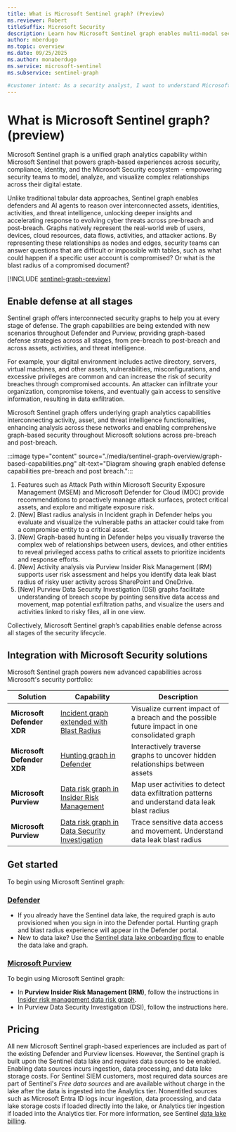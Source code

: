```yaml
---
title: What is Microsoft Sentinel graph? (Preview)
ms.reviewer: Robert
titleSuffix: Microsoft Security  
description: Learn how Microsoft Sentinel graph enables multi-modal security analytics through graph-based representation of security data, providing deep insights into digital environments and attack paths.
author: mberdugo
ms.topic: overview
ms.date: 09/25/2025
ms.author: monaberdugo
ms.service: microsoft-sentinel
ms.subservice: sentinel-graph

#customer intent: As a security analyst, I want to understand Microsoft Sentinel graph capabilities so that I can detect complex attack paths and relationships that are difficult to identify with traditional tabular queries.
---
```



# What is Microsoft Sentinel graph? (preview)

Microsoft Sentinel graph is a unified graph analytics capability within Microsoft Sentinel that powers graph-based experiences across security, compliance, identity, and the Microsoft Security ecosystem - empowering security teams to model, analyze, and visualize complex relationships across their digital estate.  

Unlike traditional tabular data approaches, Sentinel graph enables defenders and AI agents to reason over interconnected assets, identities, activities, and threat intelligence, unlocking deeper insights and accelerating response to evolving cyber threats across pre-breach and post-breach. Graphs natively represent the real-world web of users, devices, cloud resources, data flows, activities, and attacker actions. By representing these relationships as nodes and edges, security teams can answer questions that are difficult or impossible with tables, such as what could happen if a specific user account is compromised? Or what is the blast radius of a compromised document?

[!INCLUDE [sentinel-graph-preview](../includes/sentinel-graph-preview.md)]

## Enable defense at all stages

Sentinel graph offers interconnected security graphs to help you at every stage of defense. The graph capabilities are being extended with new scenarios throughout Defender and Purview, providing graph-based defense strategies across all stages, from pre-breach to post-breach and across assets, activities, and threat intelligence.

For example, your digital environment includes active directory, servers, virtual machines, and other assets, vulnerabilities, misconfigurations, and excessive privileges are common and can increase the risk of security breaches through compromised accounts. An attacker can infiltrate your organization, compromise tokens, and eventually gain access to sensitive information, resulting in data exfiltration.

Microsoft Sentinel graph offers underlying graph analytics capabilities interconnecting activity, asset, and threat intelligence functionalities, enhancing analysis across these networks and enabling comprehensive graph-based security throughout Microsoft solutions across pre-breach and post-breach.

:::image type="content" source="./media/sentinel-graph-overview/graph-based-capabilities.png" alt-text="Diagram showing graph enabled defense capabilities pre-breach and post breach.":::

1. Features such as Attack Path within Microsoft Security Exposure Management (MSEM) and Microsoft Defender for Cloud (MDC) provide recommendations to proactively manage attack surfaces, protect critical assets, and explore and mitigate exposure risk.
1. [New] Blast radius analysis in Incident graph in Defender helps you evaluate and visualize the vulnerable paths an attacker could take from a compromise entity to a critical asset.
1. [New] Graph-based hunting in Defender helps you visually traverse the complex web of relationships between users, devices, and other entities to reveal privileged access paths to critical assets to prioritize incidents and response efforts.
1. [New] Activity analysis via Purview Insider Risk Management (IRM) supports user risk assessment and helps you identify data leak blast radius of risky user activity across SharePoint and OneDrive.
1. [New] Purview Data Security Investigation (DSI) graphs facilitate understanding of breach scope by pointing sensitive data access and movement, map potential exfiltration paths, and visualize the users and activities linked to risky files, all in one view.

Collectively, Microsoft Sentinel graph’s capabilities enable defense across all stages of the security lifecycle.

## Integration with Microsoft Security solutions

Microsoft Sentinel graph powers new advanced capabilities across Microsoft's security portfolio:

| Solution | Capability | Description |
|----------|------------|-------------|
| **Microsoft Defender XDR** | [Incident graph extended with Blast Radius](https://aka.ms/sentinel/graph/docs/incidents) | Visualize current impact of a breach and the possible future impact in one consolidated graph |
| **Microsoft Defender XDR** | [Hunting graph in Defender](https://aka.ms/sentinel/graph/docs/hunting) | Interactively traverse graphs to uncover hidden relationships between assets |
| **Microsoft Purview** | [Data risk graph in Insider Risk Management](https://aka.ms/sentinel/graph/docs/dsi) | Map user activities to detect data exfiltration patterns and understand data leak blast radius |
| **Microsoft Purview** | [Data risk graph in Data Security Investigation](https://aka.ms/sentinel/graph/docs/irm) | Trace sensitive data access and movement. Understand data leak blast radius |

## Get started

To begin using Microsoft Sentinel graph:

### [Defender](#tab/defender)

* If you already have the Sentinel data lake, the required graph is auto provisioned when you sign in into the Defender portal. Hunting graph and blast radius experience will appear in the Defender portal.
* New to data lake? Use the [Sentinel data lake onboarding flow](./sentinel-lake-onboard-defender.md) to enable the data lake and graph.

### [Microsoft Purview](#tab/purview)

To begin using Microsoft Sentinel graph:

* In **Purview Insider Risk Management (IRM)**, follow the instructions in [Insider risk management data risk graph](/purview/insider-risk-management-data-risk-graph).
* In Purview Data Security Investigation (DSI), follow the instructions here.

## Pricing

All new Microsoft Sentinel graph-based experiences are included as part of the existing Defender and Purview licenses. However, the Sentinel graph is built upon the Sentinel data lake and requires data sources to be enabled. Enabling data sources incurs ingestion, data processing, and data lake storage costs. For Sentinel SIEM customers, most required data sources are part of Sentinel's *Free data sources* and are available without charge in the lake after the data is ingested into the Analytics tier. Nonentitled sources such as Microsoft Entra ID logs incur ingestion, data processing, and data lake storage costs if loaded directly into the lake, or Analytics tier ingestion if loaded into the Analytics tier. For more information, see Sentinel [data lake billing](https://azure.microsoft.com/pricing/details/storage/data-lake/).
